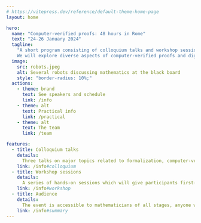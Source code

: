 ```yaml
---
# https://vitepress.dev/reference/default-theme-home-page
layout: home

hero:
  name: "Computer-verified proofs: 48 hours in Rome"
  text: "24-26 January 2024"
  tagline: 
    "A short program consisting of colloquium talks and workshop sessions focussed on Lean 4 and its mathematical library (arguably the leading option at the moment).
    We will explore diverse aspects of computer-verified proofs and digital mathematical libraries."
  image:
    src: robots.jpeg
    alt: Several robots discussing mathematics at the black board
    style: "border-radius: 10%;"
  actions:
    - theme: brand
      text: See speakers and schedule
      link: /info
    - theme: alt
      text: Practical info
      link: /practical    
    - theme: alt
      text: The team
      link: /team

features:
  - title: Colloquium talks
    details: 
      Three talks on major topics related to formalization, computer-verified proofs and digital mathematical libraries. This includes the underlying ideas, concrete implementations and recent successes.
    link: /info#colloquium
  - title: Workshop sessions
    details: 
      A series of hands-on sessions which will give participants first-hand knowledge using the Lean 4, its mathematical library and associated tools.
    link: /info#workshop
  - title: Audience
    details: 
      The event is accessible to mathematicians of all stages, anyone who is curious to start or continue exploring the field of computer-verified proofs, particularly with Lean.
    link: /info#summary
---
```

